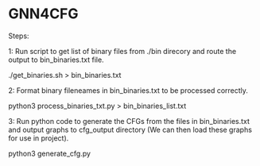 # GNN4CFG
Steps:


1: Run script to get list of binary files from ./bin direcory and route the output to bin_binaries.txt file.

./get_binaries.sh > bin_binaries.txt

2: Format binary fileneames in bin_binaries.txt to be processed correctly.

python3 process_binaries_txt.py > bin_binaries_list.txt

3: Run python code to generate the CFGs from the files in bin_binaries.txt and output graphs to cfg_output directory (We can then load these graphs for use in project).

python3 generate_cfg.py

